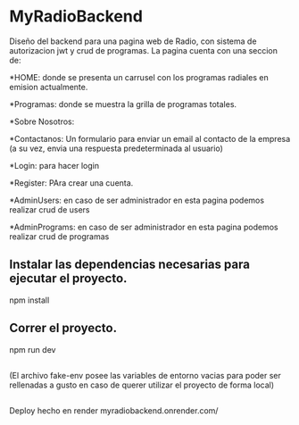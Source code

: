 # MyRadioBackend
Diseño del backend para una pagina web de Radio, con sistema de autorizacion jwt y crud de programas.
La pagina cuenta con una seccion de:

 *HOME: donde se presenta un carrusel con los programas radiales en emision actualmente.
 
 *Programas: donde se muestra la grilla de programas totales.
 
 *Sobre Nosotros: 
 
 *Contactanos: Un formulario para enviar un email al contacto de la empresa (a su vez, envia una respuesta predeterminada al usuario)
 
 *Login: para hacer login
 
 *Register: PAra crear una cuenta.
 
 *AdminUsers: en caso de ser administrador en esta pagina podemos realizar crud de users
 
 *AdminPrograms: en caso de ser administrador en esta pagina podemos realizar crud de programas
  
## Instalar las dependencias necesarias para ejecutar el proyecto.
npm install

## Correr el proyecto.
npm run dev


##
(El archivo fake-env posee las variables de entorno vacias para poder ser rellenadas a gusto en caso de querer utilizar el proyecto de forma local)
##
Deploy hecho en render
myradiobackend.onrender.com/
##
